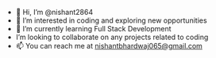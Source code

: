 - 👋 Hi, I’m @nishant2864
- 👀 I’m interested in coding and exploring new opportunities
- 🌱 I’m currently learning Full Stack Development
- I’m looking to collaborate on any projects related to coding
- 📫 You can reach me at nishantbhardwaj065@gmail.com

<!---
nishant2864/nishant2864 is a ✨ special ✨ repository because its `README.md` (this file) appears on your GitHub profile.
You can click the Preview link to take a look at your changes.
--->
